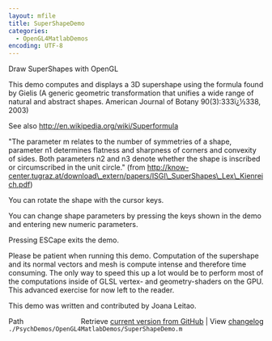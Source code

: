 ```yaml
---
layout: mfile
title: SuperShapeDemo
categories:
  - OpenGL4MatlabDemos
encoding: UTF-8
---
```


Draw SuperShapes with OpenGL

This demo computes and displays a 3D supershape using the formula
found by Gielis (A generic geometric transformation that unifies
a wide range of natural and abstract shapes. American Journal of
Botany 90(3):333ï¿½338, 2003)

See also http://en.wikipedia.org/wiki/Superformula

"The parameter m relates to the number of symmetries of a shape,
parameter n1 determines flatness and sharpness of corners and convexity
of sides. Both parameters n2 and n3 denote whether the shape is inscribed
or circumscribed in the unit circle." (from
http://know-center.tugraz.at/download\_extern/papers/ISGI\_SuperShapes\_Lex\_Kienreich.pdf)

You can rotate the shape with the cursor keys.

You can change shape parameters by pressing the keys shown in the demo and
entering new numeric parameters.

Pressing ESCape exits the demo.

Please be patient when running this demo. Computation of the supershape and
its normal vectors and mesh is compute intense and therefore time consuming.
The only way to speed this up a lot would be to perform most of the computations
inside of GLSL vertex- and geometry-shaders on the GPU. This advanced exercise
for now left to the reader.

This demo was written and contributed by Joana Leitao.



<div class="code_header" style="text-align:right;">
  <span style="float:left;">Path&nbsp;&nbsp;</span> <span class="counter">Retrieve <a href=
  "https://raw.github.com/Psychtoolbox-3/Psychtoolbox-3/beta/./PsychDemos/OpenGL4MatlabDemos/SuperShapeDemo.m">current version from GitHub</a> | View <a href=
  "https://github.com/Psychtoolbox-3/Psychtoolbox-3/commits/beta/./PsychDemos/OpenGL4MatlabDemos/SuperShapeDemo.m">changelog</a></span>
</div>
<div class="code">
  <code>./PsychDemos/OpenGL4MatlabDemos/SuperShapeDemo.m</code>
</div>
